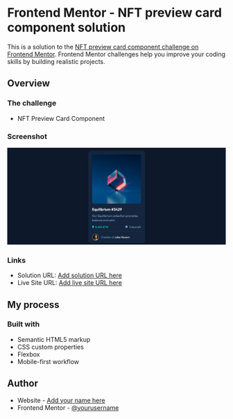 # Frontend Mentor - NFT preview card component solution

This is a solution to the [NFT preview card component challenge on Frontend Mentor](https://www.frontendmentor.io/challenges/nft-preview-card-component-SbdUL_w0U). Frontend Mentor challenges help you improve your coding skills by building realistic projects.

## Overview

### The challenge

- NFT Preview Card Component

### Screenshot

![](./images/Firefox_Screenshot_2024-02-07T06-33-57.981Z.png)

### Links

- Solution URL: [Add solution URL here](https://your-solution-url.com)
- Live Site URL: [Add live site URL here](https://your-live-site-url.com)

## My process

### Built with

- Semantic HTML5 markup
- CSS custom properties
- Flexbox
- Mobile-first workflow

## Author

- Website - [Add your name here](https://www.)
- Frontend Mentor - [@yourusername](https://www.frontendmentor.io/profile/verakissyou17)
